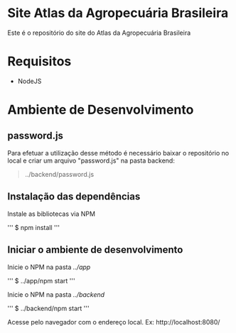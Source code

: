 # Site Atlas da Agropecuária Brasileira

Este é o repositório do site do Atlas da Agropecuária Brasileira

# Requisitos

- NodeJS

# Ambiente de Desenvolvimento

## password.js

Para efetuar a utilização desse método é necessário baixar o repositório no local e criar um arquivo "password.js" na pasta backend:

> ../backend/password.js

## Instalação das dependências

Instale as bibliotecas via NPM

'''
$ npm install
'''

## Iniciar o ambiente de desenvolvimento

Inicie o NPM na pasta *../app*

'''
$ ../app/npm start
'''

Inicie o NPM na pasta *../backend*

'''
$ ../backend/npm start
'''

Acesse pelo navegador com o endereço local. Ex: http://localhost:8080/